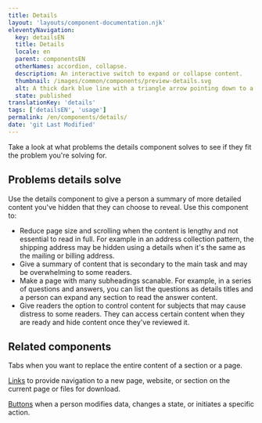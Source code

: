```yaml
---
title: Details
layout: 'layouts/component-documentation.njk'
eleventyNavigation:
  key: detailsEN
  title: Details
  locale: en
  parent: componentsEN
  otherNames: accordion, collapse.
  description: An interactive switch to expand or collapse content.
  thumbnail: /images/common/components/preview-details.svg
  alt: A thick dark blue line with a triangle arrow pointing down to a dark grey vertical line represents the open details component. Two thick light grey lines stacked underneath the blue line represent lines of text.
  state: published
translationKey: 'details'
tags: ['detailsEN', 'usage']
permalink: /en/components/details/
date: 'git Last Modified'
---
```


Take a look at what problems the details component solves to see if they fit the problem you're solving for.

## Problems details solve

Use the details component to give a person a summary of more detailed content you've hidden that they can choose to reveal. Use this component to:

- Reduce page size and scrolling when the content is lengthy and not essential to read in full. For example in an address collection pattern, the shipping address may be hidden using a details when it's the same as the mailing or billing address.
- Give a summary of content that is secondary to the main task and may be overwhelming to some readers.
- Make a page with many subheadings scanable. For example, in a series of questions and answers, you can list the questions as details titles and a person can expand any section to read the answer content.
- Give readers the option to control content for subjects that may cause distress to some readers. They can access certain content when they are ready and hide content once they've reviewed it.

<article class="bg-full-width bg-primary text-light pt-600 pb-300 my-600">
  <h2 class="mt-0">Related components</h2>

Tabs when you want to replace the entire content of a section or a page.

<a href="{{ links.link }}" class="link-light">Links</a> to provide navigation to a new page, website, or section on the current page or files for download.

<a href="{{ links.button }}" class="link-light">Buttons</a> when a person modifies data, changes a state, or initiates a specific action.

</article>
